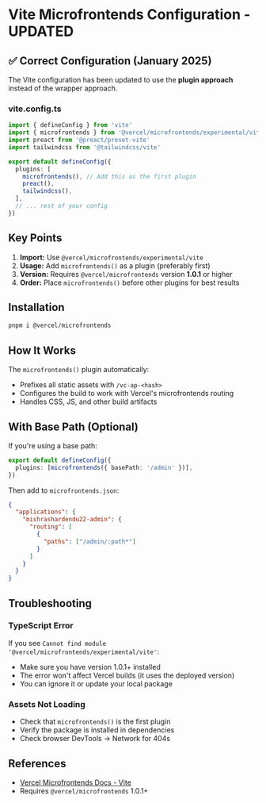 # Vite Microfrontends Configuration - UPDATED

## ✅ Correct Configuration (January 2025)

The Vite configuration has been updated to use the **plugin approach** instead of the wrapper approach.

### vite.config.ts

```typescript
import { defineConfig } from 'vite'
import { microfrontends } from '@vercel/microfrontends/experimental/vite'
import preact from '@preact/preset-vite'
import tailwindcss from '@tailwindcss/vite'

export default defineConfig({
  plugins: [
    microfrontends(), // Add this as the first plugin
    preact(),
    tailwindcss(),
  ],
  // ... rest of your config
})
```

## Key Points

1. **Import:** Use `@vercel/microfrontends/experimental/vite`
2. **Usage:** Add `microfrontends()` as a plugin (preferably first)
3. **Version:** Requires `@vercel/microfrontends` version **1.0.1** or higher
4. **Order:** Place `microfrontends()` before other plugins for best results

## Installation

```bash
pnpm i @vercel/microfrontends
```

## How It Works

The `microfrontends()` plugin automatically:

- Prefixes all static assets with `/vc-ap-<hash>`
- Configures the build to work with Vercel's microfrontends routing
- Handles CSS, JS, and other build artifacts

## With Base Path (Optional)

If you're using a base path:

```typescript
export default defineConfig({
  plugins: [microfrontends({ basePath: '/admin' })],
})
```

Then add to `microfrontends.json`:

```json
{
  "applications": {
    "mishrashardendu22-admin": {
      "routing": [
        {
          "paths": ["/admin/:path*"]
        }
      ]
    }
  }
}
```

## Troubleshooting

### TypeScript Error

If you see `Cannot find module '@vercel/microfrontends/experimental/vite'`:

- Make sure you have version 1.0.1+ installed
- The error won't affect Vercel builds (it uses the deployed version)
- You can ignore it or update your local package

### Assets Not Loading

- Check that `microfrontends()` is the first plugin
- Verify the package is installed in dependencies
- Check browser DevTools → Network for 404s

## References

- [Vercel Microfrontends Docs - Vite](https://vercel.com/docs/microfrontends/quickstart#set-up-microfrontends-with-your-framework)
- Requires `@vercel/microfrontends` 1.0.1+

